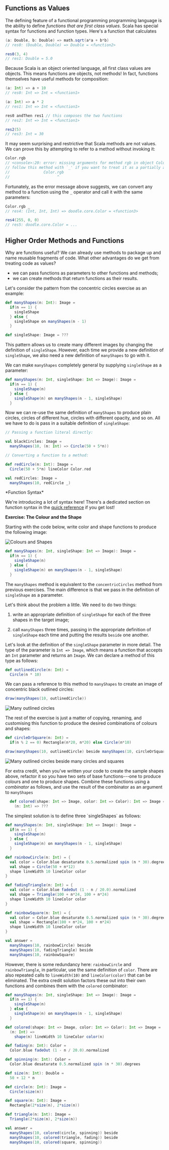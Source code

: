 ## Functions as Values

The defining feature of a functional programming programming language
is the ability to define *functions that are first class values*.
Scala has special syntax for functions and function types.
Here's a function that calculates

~~~ scala
(a: Double, b: Double) => math.sqrt(a*a + b*b)
// res0: (Double, Double) => Double = <function2>

res0(3, 4)
// res1: Double = 5.0
~~~

Because Scala is an object oriented language,
all first class values are objects.
This means functions are objects, not methods!
In fact, functions themselves have useful methods for composition:

~~~ scala
(a: Int) => a + 10
// res0: Int => Int = <function1>

(a: Int) => a * 2
// res1: Int => Int = <function1>

res0 andThen res1 // this composes the two functions
// res2: Int => Int = <function1>

res2(5)
// res3: Int = 30
~~~

It may seem surprising and restrictive that Scala methods are not values.
We can prove this by attempting to refer to a method without invoking it:

~~~ scala
Color.rgb
// <console>:20: error: missing arguments for method rgb in object Color;
// follow this method with `_' if you want to treat it as a partially applied function
//               Color.rgb
//                     ^
~~~

Fortunately, as the error message above suggests,
we can convert any method to a function using the `_` operator
and call it with the same parameters:

~~~ scala
Color.rgb _
// res4: (Int, Int, Int) => doodle.core.Color = <function3>

res4(255, 0, 0)
// res5: doodle.core.Color = ...
~~~

## Higher Order Methods and Functions

Why are functions useful?
We can already use methods to package up and name reusable fragments of code.
What other advantages do we get from treating code as values?

 - we can pass functions as parameters to other functions and methods;
 - we can create methods that return functions as their results.

Let's consider the pattern from the concentric circles exercise as an example:

~~~ scala
def manyShapes(n: Int): Image =
  if(n == 1) {
    singleShape
  } else {
    singleShape on manyShapes(n - 1)
  }

def singleShape: Image = ???
~~~

This pattern allows us to create many different images
by changing the definition of `singleShape`.
However, each time we provide a new definition of `singleShape`,
we also need a new definition of `manyShapes` to go with it.

We can make `manyShapes` completely general by supplying
`singleShape` as a parameter:

~~~ scala
def manyShapes(n: Int, singleShape: Int => Image): Image =
  if(n == 1) {
    singleShape(n)
  } else {
    singleShape(n) on manyShapes(n - 1, singleShape)
  }
~~~

Now we can re-use the same definition of `manyShapes`
to produce plain circles, circles of different hue,
circles with different opacity, and so on.
All we have to do is pass in a suitable definition of `singleShape`:

~~~ scala
// Passing a function literal directly:

val blackCircles: Image =
  manyShapes(10, (n: Int) => Circle(50 + 5*n))

// Converting a function to a method:

def redCircle(n: Int): Image =
  Circle(50 + 5*n) lineColor Color.red

val redCircles: Image =
  manyShapes(10, redCircle _)
~~~

<div class="callout callout-info">
*Function Syntax*

We're introducing a lot of syntax here!
There's a dedicated section on function syntax in the
[quick reference](#quick-reference) if you get lost!
</div>

**Exercise: The Colour and the Shape**

Starting with the code below, write color and shape functions
to produce the following image:

![Colours and Shapes](src/pages/fp/colours-and-shapes.png)

~~~ scala
def manyShapes(n: Int, singleShape: Int => Image): Image =
  if(n == 1) {
    singleShape(n)
  } else {
    singleShape(n) on manyShapes(n - 1, singleShape)
  }
~~~

The `manyShapes` method is equivalent to the
`concentricCircles` method from previous exercises.
The main difference is that we pass in
the definition of `singleShape` as a parameter.

Let's think about the problem a little.
We need to do two things:

 1. write an appropriate definition of `singleShape` for each
    of the three shapes in the target image;

 2. call `manyShapes` three times,
    passing in the appropriate definition of `singleShape` each time
    and putting the results `beside` one another.

Let's look at the definition of the `singleShape` parameter in more detail.
The type of the parameter is `Int => Image`,
which means a function that accepts an `Int` parameter and returns an `Image`.
We can declare a method of this type as follows:

~~~ scala
def outlinedCircle(n: Int) =
  Circle(n * 10)
~~~

We can pass a reference to this method to `manyShapes` to create
an image of concentric black outlined circles:

~~~ scala
draw(manyShapes(10, outlinedCircle))
~~~

![Many outlined circles](src/pages/fp/colors-and-shapes-step1.png)

The rest of the exercise is just a matter of copying, renaming,
and customising this function to produce
the desired combinations of colours and shapes:

~~~ scala
def circleOrSquare(n: Int) =
  if(n % 2 == 0) Rectangle(n*20, n*20) else Circle(n*10)

draw(manyShapes(10, outlinedCircle) beside manyShapes(10, circleOrSquare))
~~~

![Many outlined circles beside many circles and squares](src/pages/fp/colors-and-shapes-step2.png)

For extra credit, when you've written your code to
create the sample shapes above, refactor it so you have two sets
of base functions---one to produce colours and one to produce shapes.
Combine these functions using a *combinator* as follows,
and use the result of the combinator as an argument to `manyShapes`

~~~ scala
  def colored(shape: Int => Image, color: Int => Color): Int => Image =
    (n: Int) => ???
~~~

<div class="solution">
The simplest solution is to define three `singleShapes` as follows:

~~~ scala
def manyShapes(n: Int, singleShape: Int => Image): Image =
  if(n == 1) {
    singleShape(n)
  } else {
    singleShape(n) on manyShapes(n - 1, singleShape)
  }

def rainbowCircle(n: Int) = {
  val color = Color.blue desaturate 0.5.normalized spin (n * 30).degrees
  val shape = Circle(50 + n*12)
  shape lineWidth 10 lineColor color
}

def fadingTriangle(n: Int) = {
  val color = Color.blue fadeOut (1 - n / 20.0).normalized
  val shape = Triangle(100 + n*24, 100 + n*24)
  shape lineWidth 10 lineColor color
}

def rainbowSquare(n: Int) = {
  val color = Color.blue desaturate 0.5.normalized spin (n * 30).degrees
  val shape = Rectangle(100 + n*24, 100 + n*24)
  shape lineWidth 10 lineColor color
}

val answer =
  manyShapes(10, rainbowCircle) beside
  manyShapes(10, fadingTriangle) beside
  manyShapes(10, rainbowSquare)
~~~

However, there is some redundancy here:
`rainbowCircle` and `rainbowTriangle`, in particular,
use the same definition of `color`.
There are also repeated calls to `lineWidth(10)` and
`lineColor(color)` that can be eliminated.
The extra credit solution factors these out into their own functions
and combines them with the `colored` combinator:

~~~ scala
def manyShapes(n: Int, singleShape: Int => Image): Image =
  if(n == 1) {
    singleShape(n)
  } else {
    singleShape(n) on manyShapes(n - 1, singleShape)
  }

def colored(shape: Int => Image, color: Int => Color): Int => Image =
  (n: Int) =>
    shape(n) lineWidth 10 lineColor color(n)

def fading(n: Int): Color =
  Color.blue fadeOut (1 - n / 20.0).normalized

def spinning(n: Int): Color =
  Color.blue desaturate 0.5.normalized spin (n * 30).degrees

def size(n: Int): Double =
  50 + 12 * n

def circle(n: Int): Image =
  Circle(size(n))

def square(n: Int): Image =
  Rectangle(2*size(n), 2*size(n))

def triangle(n: Int): Image =
  Triangle(2*size(n), 2*size(n))

val answer =
  manyShapes(10, colored(circle, spinning)) beside
  manyShapes(10, colored(triangle, fading)) beside
  manyShapes(10, colored(square, spinning))
~~~
</div>
